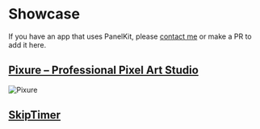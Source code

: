 # Showcase
If you have an app that uses PanelKit, please [contact me](mailto:louisdhauwe@silverfox.be) or make a PR to add it here.

## [Pixure – Professional Pixel Art Studio](https://itunes.apple.com/app/pixure/id893400841?mt=8&at=1010lII4) 
![Pixure](showcase-resources/pixure.gif)

## [SkipTimer](https://itunes.apple.com/app/skiptimer/id1308077196?mt=8&at=1010lII4)